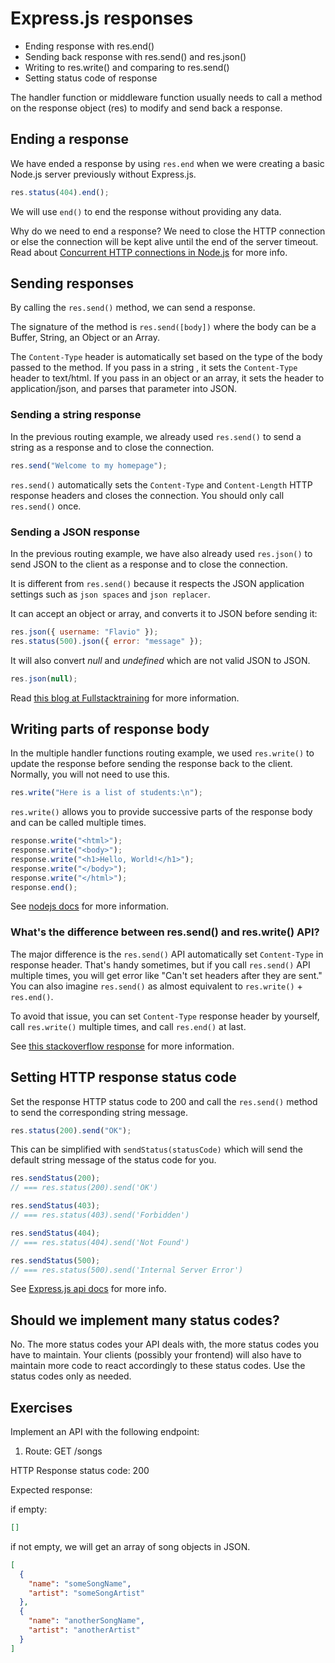 # Express.js responses

- Ending response with res.end()
- Sending back response with res.send() and res.json()
- Writing to res.write() and comparing to res.send()
- Setting status code of response

The handler function or middleware function usually needs to call a method on the response object (res) to modify and send back a response.

## Ending a response

We have ended a response by using `res.end` when we were creating a basic Node.js server previously without Express.js.

```js
res.status(404).end();
```

We will use `end()` to end the response without providing any data.

Why do we need to end a response? We need to close the HTTP connection or else the connection will be kept alive until the end of the server timeout. Read about [Concurrent HTTP connections in Node.js](https://blog.fullstacktraining.com/concurrent-http-connections-in-node-js/) for more info.

## Sending responses

By calling the `res.send()` method, we can send a response.

The signature of the method is `res.send([body])` where the body can be a Buffer, String, an Object or an Array.

The `Content-Type` header is automatically set based on the type of the body passed to the method. If you pass in a string , it sets the `Content-Type` header to text/html. If you pass in an object or an array, it sets the header to application/json, and parses that parameter into JSON.

### Sending a string response

In the previous routing example, we already used `res.send()` to send a string as a response and to close the connection.

```js
res.send("Welcome to my homepage");
```

`res.send()` automatically sets the `Content-Type` and `Content-Length` HTTP response headers and closes the connection. You should only call `res.send()` once.

### Sending a JSON response

In the previous routing example, we have also already used `res.json()` to send JSON to the client as a response and to close the connection.

It is different from `res.send()` because it respects the JSON application settings such as `json spaces` and `json replacer`.

It can accept an object or array, and converts it to JSON before sending it:

```js
res.json({ username: "Flavio" });
res.status(500).json({ error: "message" });
```

It will also convert _null_ and _undefined_ which are not valid JSON to JSON.

```js
res.json(null);
```

Read [this blog at Fullstacktraining](https://blog.fullstacktraining.com/res-json-vs-res-send-vs-res-end-in-express/) for more information.

## Writing parts of response body

In the multiple handler functions routing example, we used `res.write()` to update the response before sending the response back to the client. Normally, you will not need to use this.

```js
res.write("Here is a list of students:\n");
```

`res.write()` allows you to provide successive parts of the response body and can be called multiple times.

```js
response.write("<html>");
response.write("<body>");
response.write("<h1>Hello, World!</h1>");
response.write("</body>");
response.write("</html>");
response.end();
```

See [nodejs docs](https://nodejs.org/en/docs/guides/anatomy-of-an-http-transaction/#sending-response-body) for more information.

### What's the difference between res.send() and res.write() API?

The major difference is the `res.send()` API automatically set `Content-Type` in response header. That's handy sometimes, but if you call `res.send()` API multiple times, you will get error like "Can't set headers after they are sent." You can also imagine `res.send()` as almost equivalent to `res.write()` + `res.end()`.

To avoid that issue, you can set `Content-Type` response header by yourself, call `res.write()` multiple times, and call `res.end()` at last.

See [this stackoverflow response](https://stackoverflow.com/questions/44692048/what-is-the-difference-between-res-send-and-res-write-in-express) for more information.

## Setting HTTP response status code

Set the response HTTP status code to 200 and call the `res.send()` method to send the corresponding string message.

```js
res.status(200).send("OK");
```

This can be simplified with `sendStatus(statusCode)` which will send the default string message of the status code for you.

```js
res.sendStatus(200);
// === res.status(200).send('OK')

res.sendStatus(403);
// === res.status(403).send('Forbidden')

res.sendStatus(404);
// === res.status(404).send('Not Found')

res.sendStatus(500);
// === res.status(500).send('Internal Server Error')
```

See [Express.js api docs](https://expressjs.com/en/api.html#res.sendStatus) for more info.

## Should we implement many status codes?

No. The more status codes your API deals with, the more status codes you have to maintain. Your clients (possibly your frontend) will also have to maintain more code to react accordingly to these status codes. Use the status codes only as needed.

## Exercises

Implement an API with the following endpoint:

1. Route: GET /songs

HTTP Response status code: 200

Expected response:

if empty:

```json
[]
```

if not empty, we will get an array of song objects in JSON.

```json
[
  {
    "name": "someSongName",
    "artist": "someSongArtist"
  },
  {
    "name": "anotherSongName",
    "artist": "anotherArtist"
  }
]
```
